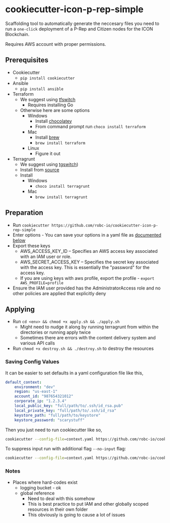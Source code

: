 # cookiecutter-icon-p-rep-simple

Scaffolding tool to automatically generate the neccesary files you need to run a `one-click` deployment
 of a P-Rep and Citizen nodes for the ICON Blockchain.  
 
Requires AWS account with proper permissions.  

## Prerequisites

- Cookiecutter 
    - `pip install cookiecutter`
- Ansible 
    - `pip install ansible`
- Terraform 
    - We suggest using [tfswitch](https://warrensbox.github.io/terraform-switcher/) 
        - Requires installing Go
    - Otherwise here are some options 
        - Windows
            - Install [chocolatey](https://chocolatey.org/docs/installation)
            - From command prompt run `choco install terraform`
        - Mac 
            - Install [brew](https://brew.sh/)
            - `brew install terraform`
        - Linux
            - Figure it out
- Terragrunt
    - We suggest using [tgswitch](https://github.com/warrensbox/tgswitch))
    - Install from [source](https://github.com/gruntwork-io/terragrunt) 
    - Install 
        - Windows 
            - `choco install terragrunt`
        - Mac 
            - `brew install terragrunt`
        

## Preparation
- Run `cookiecutter https://github.com/robc-io/cookiecutter-icon-p-rep-simple`
- Enter options - You can save your options in a yaml file as [documented below](#saving-config-values)
- Export these keys 
    - AWS_ACCESS_KEY_ID – Specifies an AWS access key associated with an IAM user or role.
    - AWS_SECRET_ACCESS_KEY – Specifies the secret key associated with the access key. This is essentially the "password" for the access key.
    - If you are using keys with aws profile, export the profile - `export AWS_PROFILE=profile`
- Ensure the IAM user provided has the AdministratorAccess role and no other policies are applied that explicitly deny

## Applying 

- Run `cd <env> && chmod +x apply.sh && ./apply.sh`
    - Might need to nudge it along by running terragrunt from within the directories or running apply twice
    - Sometimes there are errors with the content delivery system and various API calls 
- Run `chmod +x destroy.sh && ./destroy.sh` to destroy the resources 

### Saving Config Values 

It can be easier to set defaults in a yaml configuration file like this, 

```yaml
default_context:
    environment: "dev"
    region: "us-east-1"
    account_id: "987654321012"
    corporate_ip: "1.2.3.4"
    local_public_key: "full/path/to/.ssh/id_rsa.pub"
    local_private_key: "full/path/to/.ssh/id_rsa"
    keystore_path: "full/path/to/keystore"
    keystore_password: "scarystuff"
```

Then you just need to run cookiecutter like so,

```bash
cookiecutter --config-file=context.yaml https://github.com/robc-io/cookiecutter-icon-p-rep-simple
```

To suppress input run with additional flag `--no-input` flag:

```bash
cookiecutter --config-file=context.yaml https://github.com/robc-io/cookiecutter-icon-p-rep-simple --no-input
```

### Notes

- Places where hard-codes exist 
    - logging bucket - ok 
    - global reference 
        - Need to deal with this somehow
        - This is best practice to put IAM and other globally scoped resources in their own folder
        - This obviously is going to cause a lot of issues 
        
